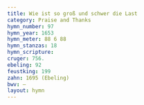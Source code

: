 ```yaml
---
title: Wie ist so groß und schwer die Last
category: Praise and Thanks
hymn_number: 97
hymn_year: 1653
hymn_meter: 88 6 88
hymn_stanzas: 18
hymn_scripture: 
cruger: 756.
ebeling: 92
feustking: 199
zahn: 1695 (Ebeling)
bwv: —
layout: hymn
---
```

<br>

